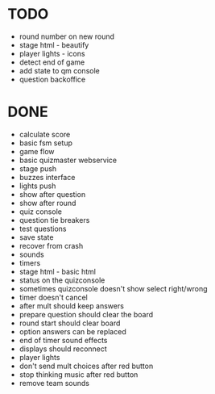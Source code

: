 

# TODO
 - round number on new round
 - stage html	- beautify
 - player lights - icons
 - detect end of game
 - add state to qm console
 - question backoffice

# DONE
 - calculate score
 - basic fsm setup
 - game flow
 - basic quizmaster webservice
 - stage push
 - buzzes interface
 - lights push
 - show after question
 - show after round
 - quiz console
 - question tie breakers
 - test questions
 - save state
 - recover from crash
 - sounds
 - timers
 - stage html - basic html
 - status on the quizconsole
 - sometimes quizconsole doesn't show select right/wrong
 - timer doesn't cancel
 - after mult should keep answers
 - prepare question should clear the board
 - round start should clear board
 - option answers can be replaced
 - end of timer sound effects
 - displays should reconnect
 - player lights 
 - don't send mult choices after red button
 - stop thinking music after red button
 - remove team sounds
